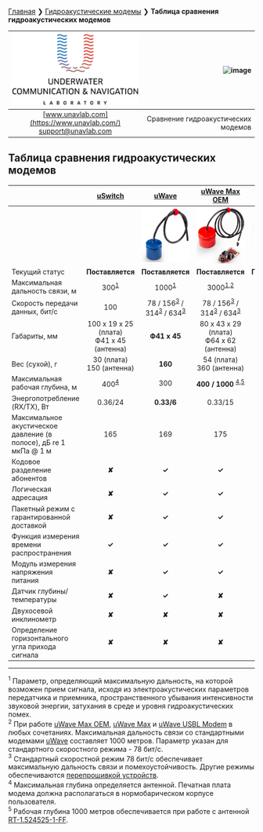 [Главная](/README_RU) ❯ [Гидроакустические модемы](/underwater_acoustic_modems_ru) ❯ **Таблица сравнения гидроакустических модемов**

<div style="page-break-after: always;"></div>

| ![logo](/documentation/sm_logo.png) | ![image](https://github.com/user-attachments/assets/ed467b08-2db4-4997-97c5-9cdc2b30b19f) |
| :---: | ---: |
| [www.unavlab.com](https://www.unavlab.com/) <br/> [support@unavlab.com](mailto:support@unavlab.com) | Сравнение гидроакустических модемов |

<div style="page-break-after: always;"></div>

## Таблица сравнения гидроакустических модемов

|  | [uSwitch](/documentation/RU/uSwitch/uSwitch_Specification_ru.md) | [uWave](/documentation/RU/uWAVE/uWAVE_Specification_ru.md) | [uWave Max OEM](/documentation/RU/uWAVE/uWAVE_Max_OEM_Specification_ru.md) | [uWave Max](/documentation/RU/uWAVE/uWAVE_Max_Specification_ru.md) | [uWave USBL Modem](/documentation/RU/uWAVE/uWAVE_USBL_Modem_Specification_ru.md) | 
| :--- | :---: | :---: | :---: | :---: | :---: | 
|      | | ![](/documentation/RT_1_332820_1.png) | ![](/documentation/utro_pcb_rt_1_524525_1_2.png) | ![](/documentation/def_modem_black.png) | ![](/documentation/zima_b.png) |
| Текущий статус | **Поставляется** | **Поставляется** | **Поставляется** | **Поставляется** | **Поставляется** |
| Максимальная дальность связи, м | 300<sup>[1](#footnote1) | 1000<sup>[1](#footnote1)</sup> | 3000<sup>[1](#footnote1),[2](#footnote2)</sup> | 3000<sup>[1](#footnote1),[2](#footnote2)</sup> | 3000<sup>[1](#footnote1),[2](#footnote2)</sup> |
| Скорость передачи данных, бит/с | 100 | 78 / 156<sup>[3](#footnote3)</sup> / 314<sup>[3](#footnote3)</sup> / 634<sup>[3](#footnote3)</sup> | 78 / 156<sup>[3](#footnote3)</sup> / 314<sup>[3](#footnote3)</sup> / 634<sup>[3](#footnote3)</sup> | 78 / 156<sup>[3](#footnote3)</sup> / 314<sup>[3](#footnote3)</sup> / 634<sup>[3](#footnote3)</sup> | 78 / 156<sup>[3](#footnote3)</sup> / 314<sup>[3](#footnote3)</sup> / 634<sup>[3](#footnote3)</sup> |
| Габариты, мм | 100 x 19 х 25 (плата) <br/> Ф41 x 45 (антенна)  | **Ф41 x 45** | 80 х 43 х 29 (плата) <br/> Ф64 x 62 (антенна) |  Ф64 x 62 | Ф64 х 128 |
| Вес (сухой), г | 30 (плата) <br/> 150 (антенна) | **160** | 54 (плата) <br/> 360 (aнтенна) | 360 | 440 |
| Максимальная рабочая глубина, м | 400<sup>[4](#footnote4)</sup> | 300 | **400 / 1000** <sup>[4](#footnote4),[5](#footnote5)</sup> | 300 | 300 |
| Энергопотребление (RX/TX), Вт | 0.36/24 | **0.33/6** | 0.33/15 | 0.33/15 | 0.33/15 |
| Максимальное акустическое давление (в полосе), дБ re 1 мкПа @ 1 м | 165 | 169 | 175 | 175 | 175 |
| Кодовое разделение абонентов | **✘** | **✓** | **✓** | **✓** | **✓** |
| Логическая адресация | **✘** | **✓** | **✓** | **✓** | **✓** |
| Пакетный режим с гарантированной доставкой | **✘** | **✓** | **✓** | **✓** | **✓** |
| Функция измерения времени распространения | **✓** | **✓** | **✓** | **✓** | **✓** |
| Модуль измерения напряжения питания | **✘** | **✓** | **✓** | **✓** | **✘** |
| Датчик глубины/температуры | **✘** | **✓** | **✘** | **✓** | **✓** |
| Двухосевой инклинометр | **✘** | **✘** | **✘** | **✘** | **✓** |
| Определение горизонтального угла прихода сигнала | **✘** | **✘** | **✘** | **✘** | **✓** |

________________
<a name="footnote1"><sup>1</sup></a> Параметр, определяющий максимальную дальность, на которой возможен прием сигнала, исходя из электроакустических параметров передатчика и приемника, пространственного убывания интенсивности звуковой энергии, затухания в среде и уровня гидроакустических помех.   
<a name="footnote2"><sup>2</sup></a> При работе [uWave Max OEM](/documentation/RU/uWAVE/uWAVE_Max_OEM_Specification_ru.md), [uWave Max](/documentation/RU/uWAVE/uWAVE_Max_Specification_ru.md) и [uWave USBL Modem](/documentation/RU/uWAVE/uWAVE_USBL_Modem_Specification_ru.md) в любых сочетаниях. Максимальная дальность связи со стандартными модемами [uWave](uWAVE_Specification_ru.md) составляет 1000 метров. Параметр указан для стандартного скоростного режима - 78 бит/с.  
<a name="footnote3"><sup>3</sup></a> Стандартный скоростной режим 78 бит/с обеспечивает максимальную дальность связи и помехоустойчивость. Другие режимы обеспечиваются [перепрошивкой устройств](/documentation/RU/uWAVE/uWAVE_FW_Updating_ru.md).  
<a name="footnote4"><sup>4</sup></a> Максимальная глубина определяется антенной. Печатная плата модема должна располагаться в нормобарическом корпусе пользователя.  
<a name="footnote5"><sup>5</sup></a> Рабочая глубина 1000 метров обеспечивается при работе с антенной [RT-1.524525-1-FF](/documentation/RU/Transducers/RT_1_524525_1_FF_Specification_ru).   
